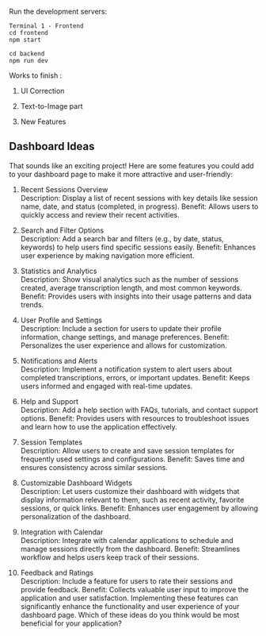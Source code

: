 Run the development servers:

```bashCopy# 
Terminal 1 - Frontend
cd frontend
npm start
```

```# Terminal 2 - Backend
cd backend
npm run dev
```

Works to finish :

1. UI Correction

2. Text-to-Image part

3. New Features


## Dashboard Ideas

That sounds like an exciting project! Here are some features you could add to your dashboard page to make it more attractive and user-friendly:

1. Recent Sessions Overview \
Description: Display a list of recent sessions with key details like session name, date, and status (completed, in progress).
Benefit: Allows users to quickly access and review their recent activities.

2. Search and Filter Options \
Description: Add a search bar and filters (e.g., by date, status, keywords) to help users find specific sessions easily.
Benefit: Enhances user experience by making navigation more efficient.

3. Statistics and Analytics \
Description: Show visual analytics such as the number of sessions created, average transcription length, and most common keywords.
Benefit: Provides users with insights into their usage patterns and data trends.

4. User Profile and Settings \
Description: Include a section for users to update their profile information, change settings, and manage preferences.
Benefit: Personalizes the user experience and allows for customization.

5. Notifications and Alerts \
Description: Implement a notification system to alert users about completed transcriptions, errors, or important updates.
Benefit: Keeps users informed and engaged with real-time updates. 

6. Help and Support \
Description: Add a help section with FAQs, tutorials, and contact support options.
Benefit: Provides users with resources to troubleshoot issues and learn how to use the application effectively.

7. Session Templates \
Description: Allow users to create and save session templates for frequently used settings and configurations.
Benefit: Saves time and ensures consistency across similar sessions.

8. Customizable Dashboard Widgets \
Description: Let users customize their dashboard with widgets that display information relevant to them, such as recent activity, favorite sessions, or quick links.
Benefit: Enhances user engagement by allowing personalization of the dashboard.

9. Integration with Calendar \
Description: Integrate with calendar applications to schedule and manage sessions directly from the dashboard.
Benefit: Streamlines workflow and helps users keep track of their sessions.

10. Feedback and Ratings \
Description: Include a feature for users to rate their sessions and provide feedback.
Benefit: Collects valuable user input to improve the application and user satisfaction.
Implementing these features can significantly enhance the functionality and user experience of your dashboard page. Which of these ideas do you think would be most beneficial for your application?